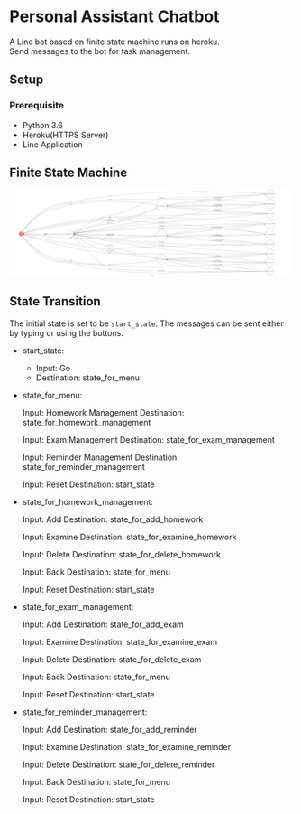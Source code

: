 # Personal Assistant Chatbot
A Line bot based on finite state machine runs on heroku.<br>
Send messages to the bot for task management.<br>

## Setup
### Prerequisite
* Python 3.6
* Heroku(HTTPS Server)
* Line Application

## Finite State Machine
![fsm](./fsm.png)

## State Transition
The initial state is set to be `start_state`.
The messages can be sent either by typing or using the buttons.

* start_state:<br>
    * Input: Go<br>
    * Destination: state_for_menu<br>
    
* state_for_menu:

    Input: Homework Management
    Destination: state_for_homework_management
    
    Input: Exam Management
    Destination: state_for_exam_management
    
    Input: Reminder Management
    Destination: state_for_reminder_management

    Input: Reset
    Destination: start_state
    
* state_for_homework_management:

    Input: Add
    Destination: state_for_add_homework
    
    Input: Examine
    Destination: state_for_examine_homework
    
    Input: Delete
    Destination: state_for_delete_homework
    
    Input: Back
    Destination: state_for_menu
    
    Input: Reset
    Destination: start_state
    
* state_for_exam_management:

    Input: Add
    Destination: state_for_add_exam
    
    Input: Examine
    Destination: state_for_examine_exam
    
    Input: Delete
    Destination: state_for_delete_exam
    
    Input: Back
    Destination: state_for_menu
    
    Input: Reset
    Destination: start_state
    
* state_for_reminder_management:

    Input: Add
    Destination: state_for_add_reminder
    
    Input: Examine
    Destination: state_for_examine_reminder
    
    Input: Delete
    Destination: state_for_delete_reminder
    
    Input: Back
    Destination: state_for_menu
    
    Input: Reset
    Destination: start_state    